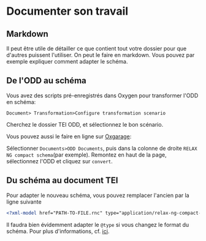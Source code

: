 # Documenter son travail


## Markdown

Il peut être utile de détailler ce que contient tout votre dossier pour que d'autres puissent l'utiliser. On peut le faire en markdown. Vous pouvez par exemple expliquer comment adapter le schéma.

## De l'ODD au schéma

Vous avez des scripts pré-enregistrés dans Oxygen pour transformer l'ODD en schéma:

```
Document> Transformation>Configure transformation scenario
```

Cherchez le dossier TEI ODD, et sélectionnez le bon scénario.

Vous pouvez aussi le faire en ligne sur [Oxgarage](https://oxgarage.tei-c.org):

Sélectionner ```Documents>ODD Documents```, puis dans la colonne de droite ```RELAX NG compact schema```(par exemple). Remontez en haut de la page, sélectionnez l'ODD et cliquez sur ```convert```.

## Du schéma au document TEI

Pour adapter le nouveau schéma, vous pouvez remplacer l'ancien par la ligne suivante

```xml
<?xml-model href="PATH-TO-FILE.rnc" type="application/relax-ng-compact-syntax"?>
```

Il faudra bien évidemment adapter le ```@type```
 si vous changez le format du schéma. Pour plus d'informations, cf. [ici](https://www.w3.org/TR/xml-model/#the-xml-model-processing-instruction).
